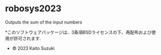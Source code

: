 # robosys2023
Outputs the sum of the input numbers

*このソフトウェアパッケージは、3条項BSDライセンスの下、再配布および使用が許可されます.
* © 2023 Kaito Suzuki
